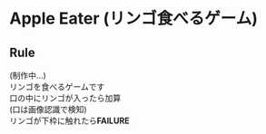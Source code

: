 # Apple Eater (リンゴ食べるゲーム)
## Rule
(制作中...)  
リンゴを食べるゲームです  
口の中にリンゴが入ったら加算  
(口は画像認識で検知)  
リンゴが下枠に触れたら**FAILURE**  